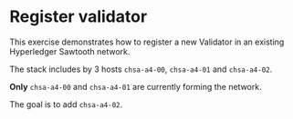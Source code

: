 # Register validator

This exercise demonstrates how to register a new Validator in an existing Hyperledger Sawtooth network.

The stack includes by 3 hosts `chsa-a4-00`, `chsa-a4-01` and `chsa-a4-02`.

**Only** `chsa-a4-00` and `chsa-a4-01` are currently forming the network.

The goal is to add `chsa-a4-02`.

